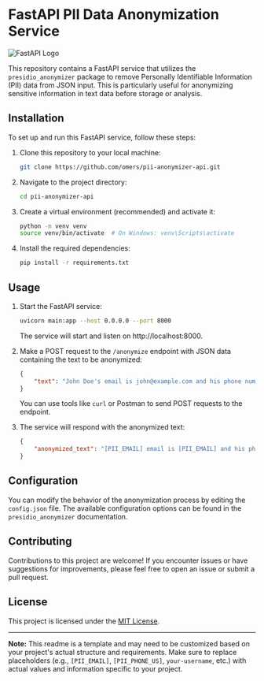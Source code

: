 # FastAPI PII Data Anonymization Service

![FastAPI Logo](https://fastapi.tiangolo.com/img/logo-margin/logo-teal.png)

This repository contains a FastAPI service that utilizes the `presidio_anonymizer` package to remove Personally Identifiable Information (PII) data from JSON input. This is particularly useful for anonymizing sensitive information in text data before storage or analysis.

## Installation

To set up and run this FastAPI service, follow these steps:

1. Clone this repository to your local machine:

   ```bash
   git clone https://github.com/omers/pii-anonymizer-api.git
   ```

2. Navigate to the project directory:

   ```bash
   cd pii-anonymizer-api
   ```

3. Create a virtual environment (recommended) and activate it:

   ```bash
   python -m venv venv
   source venv/bin/activate  # On Windows: venv\Scripts\activate
   ```

4. Install the required dependencies:

   ```bash
   pip install -r requirements.txt
   ```

## Usage

1. Start the FastAPI service:

   ```bash
   uvicorn main:app --host 0.0.0.0 --port 8000
   ```

   The service will start and listen on http://localhost:8000.

2. Make a POST request to the `/anonymize` endpoint with JSON data containing the text to be anonymized:

   ```json
   {
       "text": "John Doe's email is john@example.com and his phone number is 555-1234."
   }
   ```

   You can use tools like `curl` or Postman to send POST requests to the endpoint.

3. The service will respond with the anonymized text:

   ```json
   {
       "anonymized_text": "[PII_EMAIL] email is [PII_EMAIL] and his phone number is [PII_PHONE_US]."
   }
   ```

## Configuration

You can modify the behavior of the anonymization process by editing the `config.json` file. The available configuration options can be found in the `presidio_anonymizer` documentation.

## Contributing

Contributions to this project are welcome! If you encounter issues or have suggestions for improvements, please feel free to open an issue or submit a pull request.

## License

This project is licensed under the [MIT License](LICENSE).

---

**Note:** This readme is a template and may need to be customized based on your project's actual structure and requirements. Make sure to replace placeholders (e.g., `[PII_EMAIL]`, `[PII_PHONE_US]`, `your-username`, etc.) with actual values and information specific to your project.

